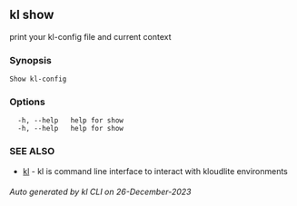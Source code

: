 ## kl show

print your kl-config file and current context

### Synopsis

```
Show kl-config
```

### Options

```
  -h, --help   help for show
  -h, --help   help for show
```

### SEE ALSO

* [kl](kl.md)  - kl is command line interface to interact with kloudlite environments

###### Auto generated by kl CLI on 26-December-2023
